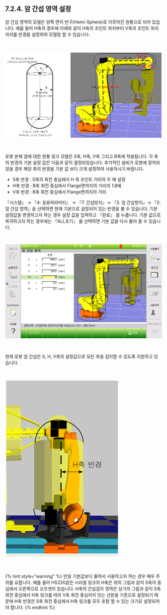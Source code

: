﻿## 7.2.4. 암 간섭 영역 설정



암 간섭 영역의 모델은 양쪽 면이 반구(Hemi-Sphere)로 이루어진 원통으로 되어 있습니다. 예를 들어 H축의 경우에 아래와 같이 H축의 조인트 위치부터 V축의 조인트 위치까지를 반경을 설정하여 모델링 할 수 있습니다.  


<br>

![[그림7-10] 반구와 원통형의 암 간섭 영역](../../_assets/7-10.png)

<br>

로봇 본체 암에 대한 원통 링크 모델은 S축, H축, V축 그리고 B축에 적용됩니다. 각 축의 반경의 기본 설정 값은 다음과 같이 결정되었습니다. 추가적인 설비가 로봇에 장착되었을 경우 해당 축의 반경을 기본 값 보다 크게 설정하여 사용하시기 바랍니다.

 -	S축 반경 : S축의 회전 중심에서 H 축 조인트 거리의 두 배 설정
 -	H축 반경 : B축 회전 중심에서 Flange면까지의 거리의 1.8배
 -	V축 반경 : B축 회전 중심에서 Flange면까지의 거리

『시스템』 → 『4: 응용파라미터』 → 『7: 간섭방지』→ 『2: 암 간섭방지』→ 『2: 암 간섭 영역』을 선택하면 현재 기본으로 설정되어 있는 반경을 볼 수 있습니다. 기본 설정값을 변경하고자 하는 경우 설정 값을 입력하고 『완료』 를 누릅니다. 기본 값으로 복귀하고자 하는 경우에는 『ALL초기』 를 선택하면 기본 값을 다시 불러 올 수 있습니다.

 
<br>

![[그림7-11] 축별 간섭 반경 설정](../../_assets/7-11.png)

<br>

현재 로봇 암 간섭은 S, H, V축의 설정값으로 모든 축을 검지할 수 있도록 지원하고 있습니다.

<br>

![[그림7-12] H축의 오프셋 반경](../../_assets/7-12.png)

<br>

{% hint style="warning" %}
만일 기본값보다 줄여서 사용하고자 하는 경우 매우 주의를 요합니다. 예를 들어 HS220같은 시리얼 링크의 H축은 위의 그림과 같이 S축의 중심에서 오른쪽으로 오프셋이 있습니다. H축의 간섭검지 영역은 상기의 그림과 같이 S축 회전 중심에서 H축 링크를 따라 V축 회전 중심까지 잇는 선분을 기준으로 설정되기 때문에 H축 반경은 S축 회전 중심에서 H축 링크를 모두 포함 할 수 있는 크기로 설정되어야 합니다.
{% endhint %}